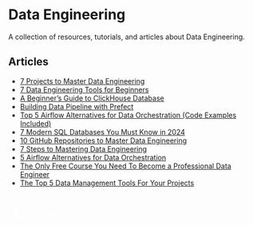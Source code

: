 # Data Engineering

A collection of resources, tutorials, and articles about Data Engineering.

## Articles

- [7 Projects to Master Data Engineering](https://www.kdnuggets.com/7-projects-master-data-engineering) 
- [7 Data Engineering Tools for Beginners](https://www.kdnuggets.com/7-data-engineering-tools-for-beginners)
- [A Beginner’s Guide to ClickHouse Database](https://www.kdnuggets.com/a-beginners-guide-to-clickhouse-database) 
- [Building Data Pipeline with Prefect](https://www.kdnuggets.com/building-data-pipeline-with-prefect)
- [Top 5 Airflow Alternatives for Data Orchestration (Code Examples Included)](https://www.datacamp.com/blog/airflow-alternatives) 
- [7 Modern SQL Databases You Must Know in 2024](https://www.kdnuggets.com/7-modern-sql-database-you-must-know-in-2024)
- [10 GitHub Repositories to Master Data Engineering](https://www.kdnuggets.com/10-github-repositories-to-master-data-engineering) 
- [7 Steps to Mastering Data Engineering](https://www.kdnuggets.com/7-steps-to-mastering-data-engineering)
- [5 Airflow Alternatives for Data Orchestration](https://www.kdnuggets.com/5-airflow-alternatives-for-data-orchestration) 
- [The Only Free Course You Need To Become a Professional Data Engineer](https://www.kdnuggets.com/the-only-free-course-you-need-to-become-a-professional-data-engineer)
- [The Top 5 Data Management Tools For Your Projects](https://www.kdnuggets.com/top-5-data-management-tools-for-your-projects)

<a href="/Writing-Portfolio" class="button" style="display: inline-block; padding: 4px 12px; background: var(--primary-color); color: white; text-decoration: none; border-radius: 4px; margin-top: 30px; font-weight: bold; font-size: 1em; transition: transform 0.2s ease;"><i class="fas fa-home"></i>Back to Home</a>

